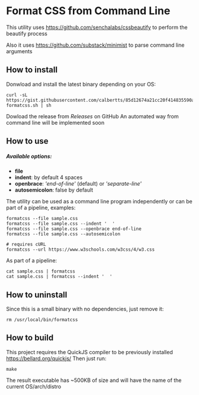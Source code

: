 # Format CSS from Command Line

This utility uses https://github.com/senchalabs/cssbeautify to perform the beautify process

Also it uses https://github.com/substack/minimist to parse command line arguments

## How to install

Donwload and install the latest binary depending on your OS:

```
curl -sL https://gist.githubusercontent.com/calbertts/85d12674a21cc20f414835590a294b67/raw/92e8d3d362132ac641b0fa83489ffd6eaa56c417/install-formatcss.sh | sh
```

Dowload the release from *Releases* on GitHub
An automated way from command line will be implemented soon

## How to use

##### Available options:
- **file**
- **indent**: by default 4 spaces
- **openbrace**: _'end-of-line'_ (default) or _'separate-line'_
- **autosemicolon**: false by default

The utility can be used as a command line program independently or can be part of a pipeline, examples:
```
formatcss --file sample.css
formatcss --file sample.css --indent '  '
formatcss --file sample.css --openbrace end-of-line
formatcss --file sample.css --autosemicolon

# requires cURL
formatcss --url https://www.w3schools.com/w3css/4/w3.css
```
As part of a pipeline:
```
cat sample.css | formatcss
cat sample.css | formatcss --indent '  '
```

## How to uninstall
Since this is a small binary with no dependencies, just remove it:
```
rm /usr/local/bin/formatcss
```

## How to build

This project requires the QuickJS compiler to be previously installed https://bellard.org/quickjs/
Then just run:
```
make
```
The result executable has ~500KB of size and will have the name of the current OS/arch/distro
